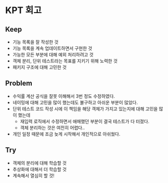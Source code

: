 # KPT 회고

## Keep

+ 기능 목록을 잘 작성한 것
+ 기능 목록을 계속 업데이트하면서 구현한 것
+ 가능한 모든 부분에 대해 예외 처리하려고 것
+ 객체 분리, 단위 테스트라는 목표를 지키기 위해 노력한 것
+ 패키지 구조에 대해 고민한 것

## Problem

+ 수익률 계산 공식을 잘못 이해해서 3번 정도 수정하였다.
+ 네이밍에 대해 고민을 많이 했는데도 불구하고 아쉬운 부분이 많았다.
+ 단위 테스트 코드 작성 시에 이 책임을 해당 객체가 가지고 있는지에 대해 고민을 많이 했는데
  + 재입력 로직에서 수정하면서 애매했던 부분이 결국 테스트가 다 터졌다.
  + 객체 분리하는 것은 여전히 어렵다..
+ 개인 일정 때문에 조금 늦게 시작해서 개인적으로 아쉬웠다.

## Try

+ 객체의 분리에 대해 학습할 것
+ 추상화에 대해서 더 학습할 것
+ 계속해서 열심히 할 것!